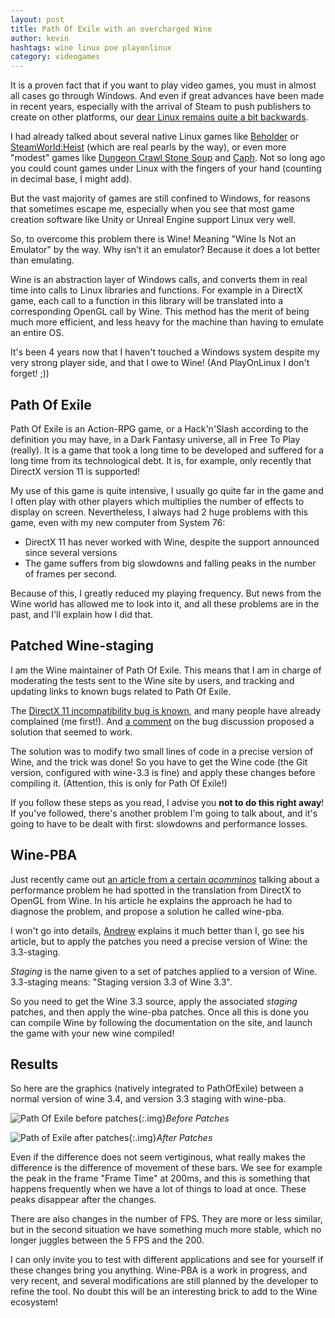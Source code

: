 ```yaml
---
layout: post
title: Path Of Exile with an overcharged Wine
author: kevin
hashtags: wine linux poe playonlinux
category: videogames
---
```


It is a proven fact that if you want to play video games, you must in almost all cases go through Windows. And even if great advances have been made in recent years, especially with the arrival of Steam to push publishers to create on other platforms, our [dear Linux remains quite a bit backwards](http://store.steampowered.com/hwsurvey).

<!--break-->

I had already talked about several native Linux games like [Beholder](https://www.ilphrin.com/fr/planet/2017/07/14/beholder-1984-en-jeu-video-sous-linux.html) or [SteamWorld:Heist](https://www.ilphrin.com/fr/planet/2017/05/29/steamworld-heist-humble-bundle.html) (which are real pearls by the way), or even more "modest" games like [Dungeon Crawl Stone Soup](https://www.ilphrin.com/fr/2013/10/25/dungeon-craw-stone-soup-la-perle-a-avoir.html) and [Caph](https://www.ilphrin.com/fr/2012/10/08/un-jeu-de-dessin-base-sur-les-lois-de-la-physiques.html). Not so long ago you could count games under Linux with the fingers of your hand (counting in decimal base, I might add).

But the vast majority of games are still confined to Windows, for reasons that sometimes escape me, especially when you see that most game creation software like Unity or Unreal Engine support Linux very well.

So, to overcome this problem there is Wine! Meaning "Wine Is Not an Emulator" by the way. Why isn't it an emulator? Because it does a lot better than emulating.

Wine is an abstraction layer of Windows calls, and converts them in real time into calls to Linux libraries and functions. For example in a DirectX game, each call to a function in this library will be translated into a corresponding OpenGL call by Wine. This method has the merit of being much more efficient, and less heavy for the machine than having to emulate an entire OS.

It's been 4 years now that I haven't touched a Windows system despite my very strong player side, and that I owe to Wine! (And PlayOnLinux I don't forget! ;))

## Path Of Exile

Path Of Exile is an Action-RPG game, or a Hack'n'Slash according to the definition you may have, in a Dark Fantasy universe, all in Free To Play (really). It is a game that took a long time to be developed and suffered for a long time from its technological debt. It is, for example, only recently that DirectX version 11 is supported!

My use of this game is quite intensive, I usually go quite far in the game and I often play with other players which multiplies the number of effects to display on screen. Nevertheless, I always had 2 huge problems with this game, even with my new computer from System 76:

* DirectX 11 has never worked with Wine, despite the support announced since several versions
* The game suffers from big slowdowns and falling peaks in the number of frames per second.

Because of this, I greatly reduced my playing frequency. But news from the Wine world has allowed me to look into it, and all these problems are in the past, and I'll explain how I did that.

## Patched Wine-staging

I am the Wine maintainer of Path Of Exile. This means that I am in charge of moderating the tests sent to the Wine site by users, and tracking and updating links to known bugs related to Path Of Exile.

The [DirectX 11 incompatibility bug is known](https://bugs.winehq.org/show_bug.cgi?id=42695), and many people have already complained (me first!). And [a comment](https://bugs.winehq.org/show_bug.cgi?id=42695#c15) on the bug discussion proposed a solution that seemed to work.

The solution was to modify two small lines of code in a precise version of Wine, and the trick was done! So you have to get the Wine code (the Git version, configured with wine-3.3 is fine) and apply these changes before compiling it. (Attention, this is only for Path Of Exile!)

If you follow these steps as you read, I advise you __not to do this right away__! If you've followed, there's another problem I'm going to talk about, and it's going to have to be dealt with first: slowdowns and performance losses.

## Wine-PBA

Just recently came out [an article from a certain _acomminos_](https://comminos.com/posts/2018-02-21-wined3d-profiling.html) talking about a performance problem he had spotted in the translation from DirectX to OpenGL from Wine. In his article he explains the approach he had to diagnose the problem, and propose a solution he called wine-pba.

I won't go into details, [Andrew](https://github.com/acomminos) explains it much better than I, go see his article, but to apply the patches you need a precise version of Wine: the 3.3-staging.

_Staging_ is the name given to a set of patches applied to a version of Wine. 3.3-staging means: "Staging version 3.3 of Wine 3.3".

So you need to get the Wine 3.3 source, apply the associated _staging_ patches, and then apply the wine-pba patches. Once all this is done you can compile Wine by following the documentation on the site, and launch the game with your new wine compiled!

## Results

So here are the graphics (natively integrated to PathOfExile) between a normal version of wine 3.4, and version 3.3 staging with wine-pba.


![Path Of Exile before patches](/images/wine_01.jpg){:.img}_Before Patches_

![Path of Exile after patches](/images/wine_02.jpg){:.img}_After Patches_

Even if the difference does not seem vertiginous, what really makes the difference is the difference of movement of these bars. We see for example the peak in the frame "Frame Time" at 200ms, and this is something that happens frequently when we have a lot of things to load at once. These peaks disappear after the changes.

There are also changes in the number of FPS. They are more or less similar, but in the second situation we have something much more stable, which no longer juggles between the 5 FPS and the 200.

I can only invite you to test with different applications and see for yourself if these changes bring you anything. Wine-PBA is a work in progress, and very recent, and several modifications are still planned by the developer to refine the tool. No doubt this will be an interesting brick to add to the Wine ecosystem!
